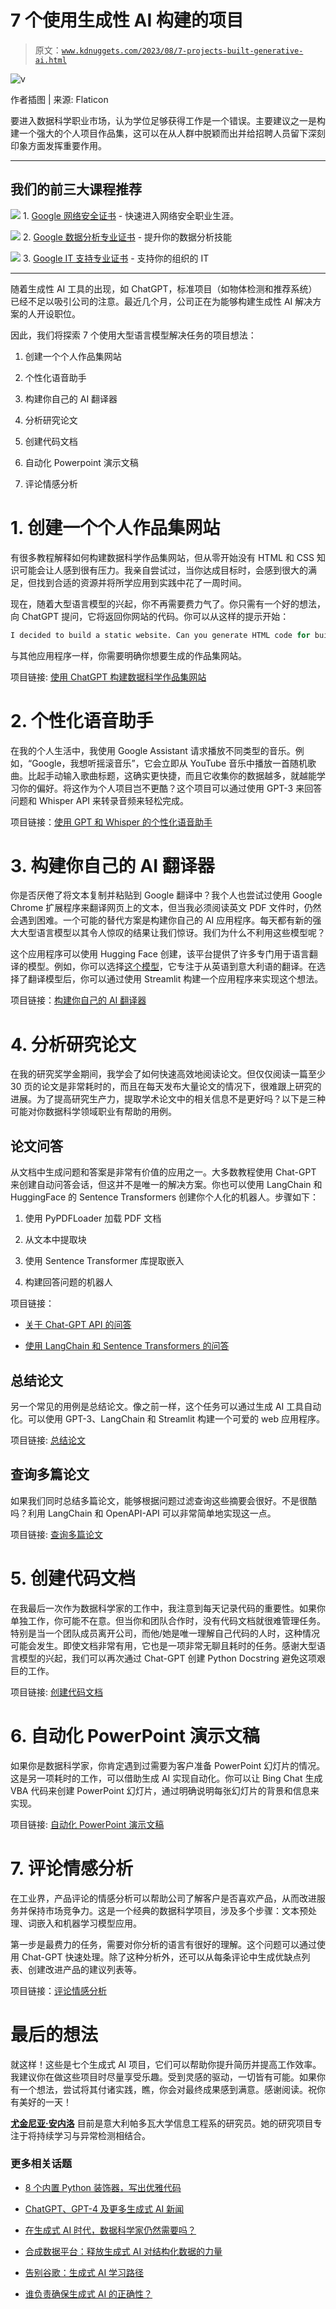 # 7 个使用生成性 AI 构建的项目

> 原文：[`www.kdnuggets.com/2023/08/7-projects-built-generative-ai.html`](https://www.kdnuggets.com/2023/08/7-projects-built-generative-ai.html)

![v](img/c68cb4ab73503ae4fcb15895e171f94a.png)

作者插图 | 来源: Flaticon

要进入数据科学职业市场，认为学位足够获得工作是一个错误。主要建议之一是构建一个强大的个人项目作品集，这可以在从人群中脱颖而出并给招聘人员留下深刻印象方面发挥重要作用。

* * *

## 我们的前三大课程推荐

![](img/0244c01ba9267c002ef39d4907e0b8fb.png) 1\. [Google 网络安全证书](https://www.kdnuggets.com/google-cybersecurity) - 快速进入网络安全职业生涯。

![](img/e225c49c3c91745821c8c0368bf04711.png) 2\. [Google 数据分析专业证书](https://www.kdnuggets.com/google-data-analytics) - 提升你的数据分析技能

![](img/0244c01ba9267c002ef39d4907e0b8fb.png) 3\. [Google IT 支持专业证书](https://www.kdnuggets.com/google-itsupport) - 支持你的组织的 IT

* * *

随着生成性 AI 工具的出现，如 ChatGPT，标准项目（如物体检测和推荐系统）已经不足以吸引公司的注意。最近几个月，公司正在为能够构建生成性 AI 解决方案的人开设职位。

因此，我们将探索 7 个使用大型语言模型解决任务的项目想法：

1.  创建一个个人作品集网站

1.  个性化语音助手

1.  构建你自己的 AI 翻译器

1.  分析研究论文

1.  创建代码文档

1.  自动化 Powerpoint 演示文稿

1.  评论情感分析

# 1\. 创建一个个人作品集网站

有很多教程解释如何构建数据科学作品集网站，但从零开始没有 HTML 和 CSS 知识可能会让人感到很有压力。我亲自尝试过，当你达成目标时，会感到很大的满足，但找到合适的资源并将所学应用到实践中花了一周时间。

现在，随着大型语言模型的兴起，你不再需要费力气了。你只需有一个好的想法，向 ChatGPT 提问，它将返回你网站的代码。你可以从这样的提示开始：

```py
I decided to build a static website. Can you generate HTML code for building the website? Moreover, I need to have three pages: a page with my name and a short presentation, a page with my data science projects and a page with my work experience. In addition to these pages, I want a vertical navigation menu at the left to move from a page to the other.
```

与其他应用程序一样，你需要明确你想要生成的作品集网站。

项目链接: [使用 ChatGPT 构建数据科学作品集网站](https://medium.com/towards-data-science/how-to-build-a-data-science-portfolio-website-with-chatgpt-e57d29badf7f)

# 2\. 个性化语音助手

在我的个人生活中，我使用 Google Assistant 请求播放不同类型的音乐。例如，“Google，我想听摇滚音乐”，它会立即从 YouTube 音乐中播放一首随机歌曲。比起手动输入歌曲标题，这确实更快捷，而且它收集你的数据越多，就越能学习你的偏好。将这作为个人项目岂不更酷？这个项目可以通过使用 GPT-3 来回答问题和 Whisper API 来转录音频来轻松完成。

项目链接：[使用 GPT 和 Whisper 的个性化语音助手](https://github.com/reese3222/nanoassistant)

# 3\. 构建你自己的 AI 翻译器

你是否厌倦了将文本复制并粘贴到 Google 翻译中？我个人也尝试过使用 Google Chrome 扩展程序来翻译网页上的文本，但当我必须阅读英文 PDF 文件时，仍然会遇到困难。一个可能的替代方案是构建你自己的 AI 应用程序。每天都有新的强大大型语言模型以其令人惊叹的结果让我们惊讶。我们为什么不利用这些模型呢？

这个应用程序可以使用 Hugging Face 创建，该平台提供了许多专门用于语言翻译的模型。例如，你可以选择[这个模型](https://huggingface.co/Helsinki-NLP/opus-mt-en-it/tree/main)，它专注于从英语到意大利语的翻译。在选择了翻译模型后，你可以通过使用 Streamlit 构建一个应用程序来实现这个想法。

项目链接：[构建你自己的 AI 翻译器](https://artificialcorner.com/stop-using-google-translator-build-your-own-ai-application-ea8d3a896ff2)

# 4\. 分析研究论文

在我的研究奖学金期间，我学会了如何快速高效地阅读论文。但仅仅阅读一篇至少 30 页的论文是非常耗时的，而且在每天发布大量论文的情况下，很难跟上研究的进展。为了提高研究生产力，提取学术论文中的相关信息不是更好吗？以下是三种可能对你数据科学领域职业有帮助的用例。

## 论文问答

从文档中生成问题和答案是非常有价值的应用之一。大多数教程使用 Chat-GPT 来创建自动问答会话，但这并不是唯一的解决方案。你也可以使用 LangChain 和 HuggingFace 的 Sentence Transformers 创建你个人化的机器人。步骤如下：

1.  使用 PyPDFLoader 加载 PDF 文档

1.  从文本中提取块

1.  使用 Sentence Transformer 库提取嵌入

1.  构建回答问题的机器人

项目链接：

+   [关于 Chat-GPT API 的问答](https://betterprogramming.pub/building-a-question-answer-bot-with-langchain-vicuna-and-sentence-transformers-b7f80428eadc)

+   [使用 LangChain 和 Sentence Transformers 的问答](https://betterprogramming.pub/building-a-question-answer-bot-with-langchain-vicuna-and-sentence-transformers-b7f80428eadc)

## 总结论文

另一个常见的用例是总结论文。像之前一样，这个任务可以通过生成 AI 工具自动化。可以使用 GPT-3、LangChain 和 Streamlit 构建一个可爱的 web 应用程序。

项目链接: [总结论文](https://medium.com/mlearning-ai/building-a-custom-summarization-app-with-streamlit-and-langchain-11ab19099822)

## 查询多篇论文

如果我们同时总结多篇论文，能够根据问题过滤查询这些摘要会很好。不是很酷吗？利用 LangChain 和 OpenAPI-API 可以非常简单地实现这一点。

项目链接: [查询多篇论文](https://medium.com/mlearning-ai/summarizing-and-querying-multiple-research-papers-with-langchain-fe0bf310926)

# 5\. 创建代码文档

在我最后一次作为数据科学家的工作中，我注意到每天记录代码的重要性。如果你单独工作，你可能不在意。但当你和团队合作时，没有代码文档就很难管理任务。特别是当一个团队成员离开公司，而他/她是唯一理解自己代码的人时，这种情况可能会发生。即使文档非常有用，它也是一项非常无聊且耗时的任务。感谢大型语言模型的兴起，我们可以再次通过 Chat-GPT 创建 Python Docstring 避免这项艰巨的工作。

项目链接: [创建代码文档](https://medium.com/@madhok.simran8/how-to-generate-python-docstring-with-chatgpt-openapi-ed055f302d31)

# 6\. 自动化 PowerPoint 演示文稿

如果你是数据科学家，你肯定遇到过需要为客户准备 PowerPoint 幻灯片的情况。这是另一项耗时的工作，可以借助生成 AI 实现自动化。你可以让 Bing Chat 生成 VBA 代码来创建 PowerPoint 幻灯片，通过明确说明每张幻灯片的背景和信息来实现。

项目链接: [自动化 PowerPoint 演示文稿](https://www.youtube.com/watch?v=zogvDn5Kd8E&ab_channel=MatrixInception)

# 7\. 评论情感分析

在工业界，产品评论的情感分析可以帮助公司了解客户是否喜欢产品，从而改进服务并保持市场竞争力。这是一个经典的数据科学项目，涉及多个步骤：文本预处理、词嵌入和机器学习模型应用。

第一步是最费力的任务，需要对你分析的语言有很好的理解。这个问题可以通过使用 Chat-GPT 快速处理。除了这种分析外，还可以从每条评论中生成优缺点列表、创建改进产品的建议列表等。

项目链接：[评论情感分析](https://medium.com/data-and-beyond/sentiment-analysis-with-chatgpt-openai-and-python-use-chatgpt-to-build-a-sentiment-analysis-ai-2b89158a37f6)

# 最后的想法

就这样！这些是七个生成式 AI 项目，它们可以帮助你提升简历并提高工作效率。我建议你在做这些项目时尽量享受乐趣。受到灵感的驱动，一切皆有可能。如果你有一个想法，尝试将其付诸实践，瞧，你会对最终成果感到满意。感谢阅读。祝你有美好的一天！

**[尤金尼亚·安内洛](https://www.linkedin.com/in/eugenia-anello/)** 目前是意大利帕多瓦大学信息工程系的研究员。她的研究项目专注于将持续学习与异常检测相结合。

### 更多相关话题

+   [8 个内置 Python 装饰器，写出优雅代码](https://www.kdnuggets.com/8-built-in-python-decorators-to-write-elegant-code)

+   [ChatGPT、GPT-4 及更多生成式 AI 新闻](https://www.kdnuggets.com/2023/02/chatgpt-gpt4-generative-ai-news.html)

+   [在生成式 AI 时代，数据科学家仍然需要吗？](https://www.kdnuggets.com/2023/06/data-scientists-still-needed-age-generative-ai.html)

+   [合成数据平台：释放生成式 AI 对结构化数据的力量](https://www.kdnuggets.com/2023/07/synthetic-data-platforms-unlocking-power-generative-ai-structured-data.html)

+   [告别谷歌：生成式 AI 学习路径](https://www.kdnuggets.com/2023/07/free-google-generative-ai-learning-path.html)

+   [谁负责确保生成式 AI 的正确性？](https://www.kdnuggets.com/2023/08/whose-responsibility-get-generative-ai-right.html)
